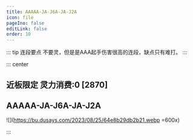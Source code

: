 ```yaml
---
title: AAAAA-JA-J6A-JA-J2A
icon: file
pageIno: false
editLink: false
order: 10
---
```


::: tip 连段要点
不要灵，但是是AAA起手伤害很高的连段，缺点只有难打。
:::

::: center
## **近板限定 灵力消费:0 [2870]**
## **AAAAA-JA-J6A-JA-J2A**

![](https://bu.dusays.com/2023/08/25/64e8b29db2b21.webp =600x)

:::
